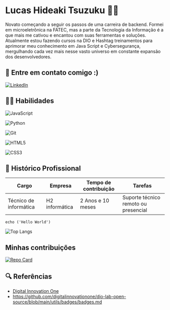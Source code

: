 <h1>Lucas Hideaki Tsuzuku 👨‍💻</h1>

Novato começando a seguir os passos de uma carreira de backend. Formei em microeletrônica na FATEC, mas a parte da Tecnologia da Informação é a que mais me cativou e encantou com suas ferramentas e soluções. Atualmente estou fazendo cursos na DIO e Hashtag treinamentos para aprimorar meu conhecimento em Java Script e Cybersegurança, mergulhando cada vez mais nesse vasto universo em constante expansão dos desenvolvedores.

## 📩 Entre em contato comigo :)
[![LinkedIn](https://img.shields.io/badge/LinkedIn-0077B5?style=for-the-badge&logo=linkedin&logoColor=white)](https://www.linkedin.com/in/lucas-hideaki-tsuzuku-m1cr0/)

## 🤹‍♀️ Habilidades

![JavaScript](https://img.shields.io/badge/JavaScript-F7DF1E?style=for-the-badge&logo=javascript&logoColor=black)

![Python](https://img.shields.io/badge/python-3670A0?style=for-the-badge&logo=python&logoColor=ffdd54)

![Git](https://img.shields.io/badge/GIT-E44C30?style=for-the-badge&logo=git&logoColor=white)

![HTML5](https://img.shields.io/badge/HTML5-E34F26?style=for-the-badge&logo=html5&logoColor=white)

![CSS3](https://img.shields.io/badge/CSS3-1572B6?style=for-the-badge&logo=css3&logoColor=white)

## 💼 Histórico Profissional

| Cargo | Empresa | Tempo de contribuição |Tarefas|
|-------|---------|-----------------------|-------|
Técnico de informática | H2 informática|2 Anos e 10 meses | Suporte técnico remoto ou presencial |


```
echo ('Hello World')
```

![Top Langs](https://github-readme-stats-git-masterrstaa-rickstaa.vercel.app/api/top-langs/?username=SEUUSERNAME&bg_color=000&border_color=30A3DC&title_color=E94D5F&text_color=FFF)

## Minhas contribuições

[![Repo Card](https://github-readme-stats.vercel.app/api/pin/?username=SEUUSERNAME&repo=SEUREPOSITORIO&bg_color=000&border_color=30A3DC&show_icons=true&icon_color=30A3DC&title_color=E94D5F&text_color=FFF)](https://github.com/Twistywasabi/dio-lab-open-source)



## 🔍 Referências
- [Digital Innovation One](https://www.dio.me/)
- https://github.com/digitalinnovationone/dio-lab-open-source/blob/main/utils/badges/badges.md
